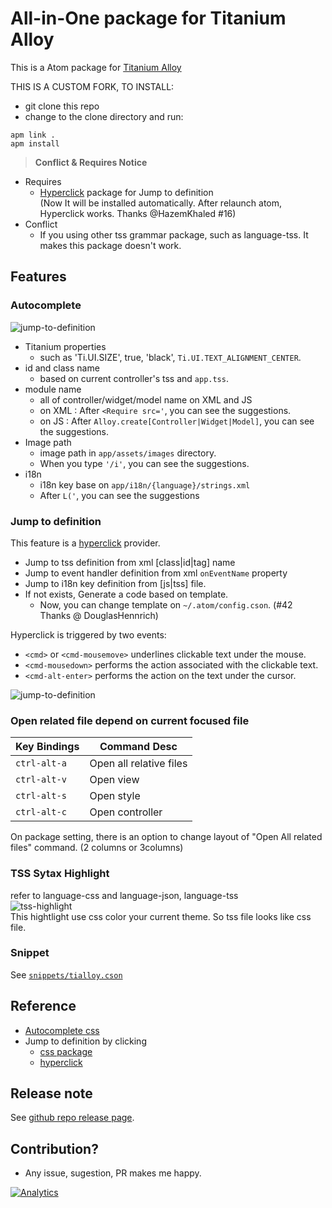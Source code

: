 # All-in-One package for Titanium Alloy
This is a Atom package for [Titanium Alloy](https://github.com/appcelerator/alloy)

THIS IS A CUSTOM FORK, TO INSTALL:

- git clone this repo
- change to the clone directory and run:
```
apm link .
apm install
```

> **Conflict & Requires Notice**  
- Requires
  - [Hyperclick](https://atom.io/packages/hyperclick) package for Jump to definition   
  (Now It will be installed automatically.  After relaunch atom, Hyperclick works. Thanks @HazemKhaled #16)
- Conflict
  - If you using other tss grammar package, such as language-tss. It makes this package doesn't work.

## Features
### Autocomplete
![jump-to-definition](https://github.com/yomybaby/atom-titanium/raw/master/screenshots/valueCompletionOnJs.gif)
- Titanium properties
    - such as 'Ti.UI.SIZE', true, 'black', `Ti.UI.TEXT_ALIGNMENT_CENTER`.
- id and class name
    - based on current controller's tss and `app.tss`.
- module name
    - all of controller/widget/model name on XML and JS
  - on XML : After `<Require src='`, you can see the suggestions.
  - on JS : After `Alloy.create[Controller|Widget|Model]`, you can see the suggestions.
- Image path
    - image path in `app/assets/images` directory.
    - When you type `'/i'`, you can see the suggestions.
- i18n
  - i18n key base on `app/i18n/{language}/strings.xml`
  - After `L('`, you can see the suggestions

### Jump to definition
This feature is a [hyperclick](https://atom.io/packages/hyperclick) provider.  

- Jump to tss definition from xml [class|id|tag] name
- Jump to event handler definition from xml `onEventName` property
- Jump to i18n key definition from [js|tss] file.
- If not exists, Generate a code based on template.
    - Now, you can change template on `~/.atom/config.cson`. (#42 Thanks @	DouglasHennrich)

Hyperclick is triggered by two events:
- `<cmd>` or `<cmd-mousemove>` underlines clickable text under the mouse.
- `<cmd-mousedown>` performs the action associated with the clickable text.
- `<cmd-alt-enter>` performs the action on the text under the cursor.

![jump-to-definition](https://github.com/yomybaby/atom-titanium/raw/master/screenshots/screenshot2_jumpto.gif)


### Open related file depend on current focused file
Key Bindings | Command Desc
----------- | ------------
`ctrl-alt-a` | Open all relative files
`ctrl-alt-v` | Open view
`ctrl-alt-s` | Open style
`ctrl-alt-c` | Open controller

On package setting, there is an option to change layout of "Open All related files" command. (2 columns or 3columns)

### TSS Sytax Highlight  
refer to language-css and language-json, language-tss  
![tss-highlight](https://github.com/yomybaby/atom-titanium/raw/master/screenshots/screenshot1.gif)  
This hightlight use css color your current theme. So tss file looks like css file.

### Snippet
See [`snippets/tialloy.cson`](https://github.com/yomybaby/atom-titanium/blob/master/snippets/tialloy.cson)
## Reference
- [Autocomplete css](https://github.com/atom/autocomplete-css)
- Jump to definition by clicking
    - [css package](https://github.com/js-padavan/atom-css-class-checker)
    - [hyperclick](https://atom.io/packages/hyperclick)

## Release note
See [github repo release page](https://github.com/yomybaby/atom-titanium/releases).

## Contribution?
- Any issue, sugestion, PR makes me happy.

[![Analytics](https://ga-beacon.appspot.com/UA-67056753-1/atom-titanium/readme)](https://github.com/igrigorik/ga-beacon)
